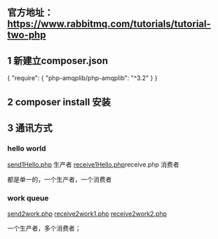 ## 官方地址：https://www.rabbitmq.com/tutorials/tutorial-two-php
## 1 新建立composer.json

{
    "require": {
        "php-amqplib/php-amqplib": "^3.2"
    }
}

## 2 composer install 安装

## 3 通讯方式
### hello world
[send1Hello.php](send1Hello.php)  生产者
[receive1Hello.php](receive1Hello.php)receive.php 消费者

都是单一的，一个生产者，一个消费者

### work queue
[send2work.php](send2work.php) 
[receive2work1.php](receive2work1.php)
[receive2work2.php](receive2work2.php)

一个生产者，多个消费者；
